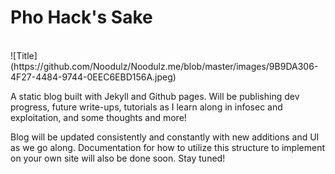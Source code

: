 **Pho Hack's Sake**
======================
<br/>
![Title](https://github.com/Noodulz/Noodulz.me/blob/master/images/9B9DA306-4F27-4484-9744-0EEC6EBD156A.jpeg)

A static blog built with Jekyll and Github pages. Will be publishing dev progress, future write-ups, tutorials as I learn along in infosec and exploitation, and some thoughts and more! 

Blog will be updated consistently and constantly with new additions and UI as we go along. Documentation for how to utilize this structure to implement on your own site will also be done soon. Stay tuned!

